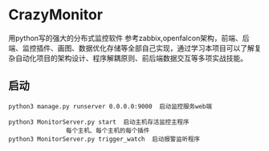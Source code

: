 # CrazyMonitor
用python写的强大的分布式监控软件 
参考zabbix,openfalcon架构，前端、后端、监控插件、画图、数据优化存储等全部自己实现，通过学习本项目可以了解复杂自动化项目的架构设计、程序解耦原则、前后端数据交互等多项实战技能。


## 启动

    python3 manage.py runserver 0.0.0.0:9000  启动监控服务web端

    python3 MonitorServer.py start  启动主机存活监控主程序
                    每个主机、每个主机的每个插件
    python3 MonitorServer.py trigger_watch  启动报警监听程序

